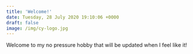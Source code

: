 ```yaml
---
title: 'Welcome!'
date: Tuesday, 28 July 2020 19:10:06 +0000
draft: false
image: /img/cy-logo.jpg
---
```


Welcome to my no pressure hobby that will be updated when I feel like it!  